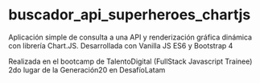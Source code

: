 # buscador_api_superheroes_chartjs
Aplicación simple de consulta a una API y renderización gráfica dinámica con librería Chart.JS. Desarrollada con Vanilla JS ES6 y Bootstrap 4

Realizada en el bootcamp de TalentoDigital (FullStack Javascript Trainee)
2do lugar de la Generación20 en DesafíoLatam
